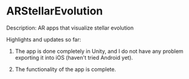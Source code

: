 # ARStellarEvolution
Description: AR apps that visualize stellar evolution

Highlights and updates so far:

1. The app is done completely in Unity, and I do not have any
   problem exporting it into iOS (haven't tried Android yet).

2. The functionality of the app is complete.
